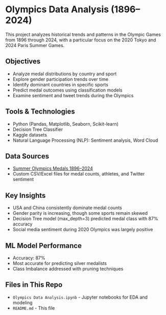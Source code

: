 # Olympics Data Analysis (1896–2024)

This project analyzes historical trends and patterns in the Olympic Games from 1896 through 2024, with a particular focus on the 2020 Tokyo and 2024 Paris Summer Games.

## Objectives

- Analyze medal distributions by country and sport
- Explore gender participation trends over time
- Identify dominant countries in specific sports
- Predict medal outcomes using classification models
- Examine sentiment and tweet trends during the Olympics

## Tools & Technologies

- Python (Pandas, Matplotlib, Seaborn, Scikit-learn)
- Decision Tree Classifier
- Kaggle datasets
- Natural Language Processing (NLP): Sentiment analysis, Word Cloud

## Data Sources

- [Summer Olympics Medals 1896–2024](https://www.kaggle.com/datasets/stefanydeoliveira/summer-olympics-medals-1896-2024)
- Custom CSV/Excel files for medal counts, athletes, and Twitter sentiment

## Key Insights

- USA and China consistently dominate medal counts
- Gender parity is increasing, though some sports remain skewed
- Decision Tree model (max_depth=3) predicted medal class with 87% accuracy
- Social media sentiment during 2020 Olympics was largely positive

## ML Model Performance

- Accuracy: 87%
- Most accurate for predicting silver medalists
- Class Imbalance addressed with pruning techniques

## Files in This Repo

- `Olympics Data Analysis.ipynb` - Jupyter notebooks for EDA and modeling
- `README.md` - This file



